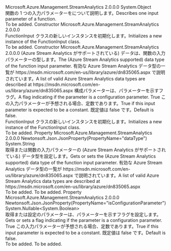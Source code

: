 <Type Name="FunctionInput" FullName="Microsoft.Azure.Management.StreamAnalytics.Models.FunctionInput">
  <TypeSignature Language="C#" Value="public class FunctionInput" />
  <TypeSignature Language="ILAsm" Value=".class public auto ansi beforefieldinit FunctionInput extends System.Object" />
  <TypeSignature Language="DocId" Value="T:Microsoft.Azure.Management.StreamAnalytics.Models.FunctionInput" />
  <TypeSignature Language="VB.NET" Value="Public Class FunctionInput" />
  <TypeSignature Language="F#" Value="type FunctionInput = class" />
  <AssemblyInfo>
    <AssemblyName>Microsoft.Azure.Management.StreamAnalytics</AssemblyName>
    <AssemblyVersion>2.0.0.0</AssemblyVersion>
  </AssemblyInfo>
  <Base>
    <BaseTypeName>System.Object</BaseTypeName>
  </Base>
  <Interfaces />
  <Docs>
    <summary>
            <span data-ttu-id="38755-101">関数の 1 つの入力パラメーターをについて説明します。</span><span class="sxs-lookup"><span data-stu-id="38755-101">Describes one input parameter of a function.</span></span>
            </summary>
    <remarks>To be added.</remarks>
  </Docs>
  <Members>
    <Member MemberName=".ctor">
      <MemberSignature Language="C#" Value="public FunctionInput ();" />
      <MemberSignature Language="ILAsm" Value=".method public hidebysig specialname rtspecialname instance void .ctor() cil managed" />
      <MemberSignature Language="DocId" Value="M:Microsoft.Azure.Management.StreamAnalytics.Models.FunctionInput.#ctor" />
      <MemberSignature Language="VB.NET" Value="Public Sub New ()" />
      <MemberType>Constructor</MemberType>
      <AssemblyInfo>
        <AssemblyName>Microsoft.Azure.Management.StreamAnalytics</AssemblyName>
        <AssemblyVersion>2.0.0.0</AssemblyVersion>
      </AssemblyInfo>
      <Parameters />
      <Docs>
        <summary>
            <span data-ttu-id="38755-102">FunctionInput クラスの新しいインスタンスを初期化します。</span><span class="sxs-lookup"><span data-stu-id="38755-102">Initializes a new instance of the FunctionInput class.</span></span>
            </summary>
        <remarks>To be added.</remarks>
      </Docs>
    </Member>
    <Member MemberName=".ctor">
      <MemberSignature Language="C#" Value="public FunctionInput (string dataType = null, Nullable&lt;bool&gt; isConfigurationParameter = null);" />
      <MemberSignature Language="ILAsm" Value=".method public hidebysig specialname rtspecialname instance void .ctor(string dataType, valuetype System.Nullable`1&lt;bool&gt; isConfigurationParameter) cil managed" />
      <MemberSignature Language="DocId" Value="M:Microsoft.Azure.Management.StreamAnalytics.Models.FunctionInput.#ctor(System.String,System.Nullable{System.Boolean})" />
      <MemberSignature Language="VB.NET" Value="Public Sub New (Optional dataType As String = null, Optional isConfigurationParameter As Nullable(Of Boolean) = null)" />
      <MemberSignature Language="F#" Value="new Microsoft.Azure.Management.StreamAnalytics.Models.FunctionInput : string * Nullable&lt;bool&gt; -&gt; Microsoft.Azure.Management.StreamAnalytics.Models.FunctionInput" Usage="new Microsoft.Azure.Management.StreamAnalytics.Models.FunctionInput (dataType, isConfigurationParameter)" />
      <MemberType>Constructor</MemberType>
      <AssemblyInfo>
        <AssemblyName>Microsoft.Azure.Management.StreamAnalytics</AssemblyName>
        <AssemblyVersion>2.0.0.0</AssemblyVersion>
      </AssemblyInfo>
      <Parameters>
        <Parameter Name="dataType" Type="System.String" />
        <Parameter Name="isConfigurationParameter" Type="System.Nullable&lt;System.Boolean&gt;" />
      </Parameters>
      <Docs>
        <param name="dataType"><span data-ttu-id="38755-103">(Azure Stream Analytics がサポートされている) データは、関数の入力パラメーターの型します。</span><span class="sxs-lookup"><span data-stu-id="38755-103">The (Azure Stream Analytics supported) data type of the function input parameter.</span></span> <span data-ttu-id="38755-104">有効な Azure Stream Analytics データ型の一覧が https://msdn.microsoft.com/en-us/library/azure/dn835065.aspx で説明されています。</span><span class="sxs-lookup"><span data-stu-id="38755-104">A list of valid Azure Stream Analytics data types are described at https://msdn.microsoft.com/en-us/library/azure/dn835065.aspx</span></span></param>
        <param name="isConfigurationParameter"><span data-ttu-id="38755-105">構成パラメーターは、パラメーターを示すフラグ。</span><span class="sxs-lookup"><span data-stu-id="38755-105">A flag indicating if the parameter is a configuration parameter.</span></span> <span data-ttu-id="38755-106">True この入力パラメーターが予想される場合、定数であります。</span><span class="sxs-lookup"><span data-stu-id="38755-106">True if this input parameter is expected to be a constant.</span></span> <span data-ttu-id="38755-107">既定値は false です。</span><span class="sxs-lookup"><span data-stu-id="38755-107">Default is false.</span></span></param>
        <summary>
            <span data-ttu-id="38755-108">FunctionInput クラスの新しいインスタンスを初期化します。</span><span class="sxs-lookup"><span data-stu-id="38755-108">Initializes a new instance of the FunctionInput class.</span></span>
            </summary>
        <remarks>To be added.</remarks>
      </Docs>
    </Member>
    <Member MemberName="DataType">
      <MemberSignature Language="C#" Value="public string DataType { get; set; }" />
      <MemberSignature Language="ILAsm" Value=".property instance string DataType" />
      <MemberSignature Language="DocId" Value="P:Microsoft.Azure.Management.StreamAnalytics.Models.FunctionInput.DataType" />
      <MemberSignature Language="VB.NET" Value="Public Property DataType As String" />
      <MemberSignature Language="F#" Value="member this.DataType : string with get, set" Usage="Microsoft.Azure.Management.StreamAnalytics.Models.FunctionInput.DataType" />
      <MemberType>Property</MemberType>
      <AssemblyInfo>
        <AssemblyName>Microsoft.Azure.Management.StreamAnalytics</AssemblyName>
        <AssemblyVersion>2.0.0.0</AssemblyVersion>
      </AssemblyInfo>
      <Attributes>
        <Attribute>
          <AttributeName>Newtonsoft.Json.JsonProperty(PropertyName="dataType")</AttributeName>
        </Attribute>
      </Attributes>
      <ReturnValue>
        <ReturnType>System.String</ReturnType>
      </ReturnValue>
      <Docs>
        <summary>
            <span data-ttu-id="38755-109">取得または関数の入力パラメーターの (Azure Stream Analytics がサポートされている) データ型を設定します。</span><span class="sxs-lookup"><span data-stu-id="38755-109">Gets or sets the (Azure Stream Analytics supported) data type of the function input parameter.</span></span> <span data-ttu-id="38755-110">有効な Azure Stream Analytics データ型の一覧が https://msdn.microsoft.com/en-us/library/azure/dn835065.aspx で説明されています。</span><span class="sxs-lookup"><span data-stu-id="38755-110">A list of valid Azure Stream Analytics data types are described at https://msdn.microsoft.com/en-us/library/azure/dn835065.aspx</span></span>
            </summary>
        <value>To be added.</value>
        <remarks>To be added.</remarks>
      </Docs>
    </Member>
    <Member MemberName="IsConfigurationParameter">
      <MemberSignature Language="C#" Value="public Nullable&lt;bool&gt; IsConfigurationParameter { get; set; }" />
      <MemberSignature Language="ILAsm" Value=".property instance valuetype System.Nullable`1&lt;bool&gt; IsConfigurationParameter" />
      <MemberSignature Language="DocId" Value="P:Microsoft.Azure.Management.StreamAnalytics.Models.FunctionInput.IsConfigurationParameter" />
      <MemberSignature Language="VB.NET" Value="Public Property IsConfigurationParameter As Nullable(Of Boolean)" />
      <MemberSignature Language="F#" Value="member this.IsConfigurationParameter : Nullable&lt;bool&gt; with get, set" Usage="Microsoft.Azure.Management.StreamAnalytics.Models.FunctionInput.IsConfigurationParameter" />
      <MemberType>Property</MemberType>
      <AssemblyInfo>
        <AssemblyName>Microsoft.Azure.Management.StreamAnalytics</AssemblyName>
        <AssemblyVersion>2.0.0.0</AssemblyVersion>
      </AssemblyInfo>
      <Attributes>
        <Attribute>
          <AttributeName>Newtonsoft.Json.JsonProperty(PropertyName="isConfigurationParameter")</AttributeName>
        </Attribute>
      </Attributes>
      <ReturnValue>
        <ReturnType>System.Nullable&lt;System.Boolean&gt;</ReturnType>
      </ReturnValue>
      <Docs>
        <summary>
            <span data-ttu-id="38755-111">取得または設定のパラメーターは、パラメーターを示すフラグを設定します。</span><span class="sxs-lookup"><span data-stu-id="38755-111">Gets or sets a flag indicating if the parameter is a configuration parameter.</span></span> <span data-ttu-id="38755-112">True この入力パラメーターが予想される場合、定数であります。</span><span class="sxs-lookup"><span data-stu-id="38755-112">True if this input parameter is expected to be a constant.</span></span> <span data-ttu-id="38755-113">既定値は false です。</span><span class="sxs-lookup"><span data-stu-id="38755-113">Default is false.</span></span>
            </summary>
        <value>To be added.</value>
        <remarks>To be added.</remarks>
      </Docs>
    </Member>
  </Members>
</Type>